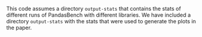This code assumes a directory `output-stats` that contains the stats of
different runs of PandasBench with different libraries. We have included a
directory `output-stats` with the stats that were used to generate the plots in
the paper.